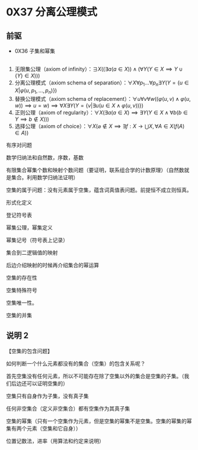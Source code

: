 # 0X37 分离公理模式

## 前驱

* 0X36 子集和幂集

## 
1. 无限集公理（axiom of infinity）：$\exists X ((\exists a(a\in X))\wedge(\forall Y(Y\in X \implies Y\cup \{Y\}\in X)))$
1. 分离公理模式（axiom schema of separation）：$\forall X \forall p_1 ...\forall p_n \exists Y(Y=\{u\in X|\varphi (u,p_1,...,p_n)\})$
1. 替换公理模式（axiom schema of replacement）：$\forall u \forall v \forall w((\varphi(u,v)\wedge \varphi(u,w))\implies u=w)\implies \forall X \exists Y(Y=\{v | \exists u(u\in X \wedge \varphi(u,v))\})$
1. 正则公理（axiom of regularity）：$\forall X (\exists a(a\in X)\implies \exists Y(Y\in X \wedge \forall b (b\in Y \implies b \notin X)))$
1. 选择公理（axiom of choice）：$\forall X (\varnothing \notin X \implies \exists f :X\rightarrow\bigcup X ,\forall A\in X(f(A)\in A))$



有序对问题

数学归纳法和自然数，序数，基数


有限集合幂集个数和映射个数问题（要证明，联系组合学的计数原理）（自然数就是集合。利用数学归纳法证明）

空集的属于问题：没有元素属于空集，蕴含词真值表问题。前提恒不成立则恒真。


形式化定义

登记符号表

幂集公理，幂集定义

幂集记号（符号表上记录）

集合到二逻辑值的映射

后边介绍映射的时候再介绍集合的幂运算

空集的存在性

空集特殊符号

空集唯一性。

空集的并集

## 说明 2

【空集的包含问题】

如何判断一个什么元素都没有的集合（空集）的包含关系呢？

首先空集没有任何元素，所以不可能存在除了空集以外的集合是空集的子集。（我们后边还可以证明空集的）

空集只有自身作为子集，没有真子集

任何非空集合（定义非空集合）都有空集作为其真子集

空集的幂集（只有一个空集作为元素，但是空集的幂集不是空集。空集的幂集的幂集有两个元素（空集和它自身））


位置记数法，进率（用算法和约定来说明）